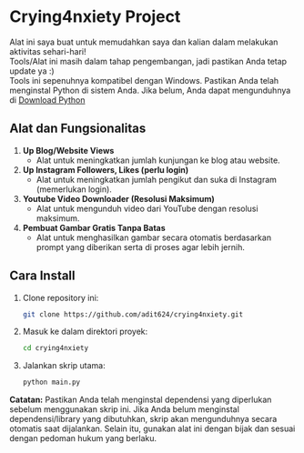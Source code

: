 # Crying4nxiety Project

Alat ini saya buat untuk memudahkan saya dan kalian dalam melakukan aktivitas sehari-hari!  
Tools/Alat ini masih dalam tahap pengembangan, jadi pastikan Anda tetap update ya :)  
Tools ini sepenuhnya kompatibel dengan Windows. Pastikan Anda telah menginstal Python di sistem Anda. Jika belum, Anda dapat mengunduhnya di [Download Python](https://www.python.org/downloads/)

## Alat dan Fungsionalitas

1. **Up Blog/Website Views**
    - Alat untuk meningkatkan jumlah kunjungan ke blog atau website.
2. **Up Instagram Followers, Likes (perlu login)**
    - Alat untuk meningkatkan jumlah pengikut dan suka di Instagram (memerlukan login).
3. **Youtube Video Downloader (Resolusi Maksimum)**
    - Alat untuk mengunduh video dari YouTube dengan resolusi maksimum.
4. **Pembuat Gambar Gratis Tanpa Batas**
    - Alat untuk menghasilkan gambar secara otomatis berdasarkan prompt yang diberikan serta di proses agar lebih jernih.
  
## Cara Install

1. Clone repository ini:
    ```bash
    git clone https://github.com/adit624/crying4nxiety.git
    ```

2. Masuk ke dalam direktori proyek:
    ```bash
    cd crying4nxiety
    ```

3. Jalankan skrip utama:
    ```bash
    python main.py
    ```

**Catatan:** Pastikan Anda telah menginstal dependensi yang diperlukan sebelum menggunakan skrip ini. Jika Anda belum menginstal dependensi/library yang dibutuhkan, skrip akan mengunduhnya secara otomatis saat dijalankan. Selain itu, gunakan alat ini dengan bijak dan sesuai dengan pedoman hukum yang berlaku.

